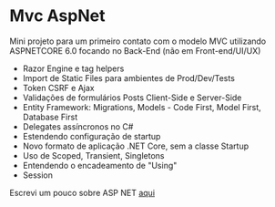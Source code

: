 # Mvc AspNet

Mini projeto para um primeiro contato com o modelo MVC utilizando ASPNETCORE 6.0 focando no Back-End (não em Front-end/UI/UX)

- Razor Engine e tag helpers
- Import de Static Files para ambientes de Prod/Dev/Tests
- Token CSRF e Ajax 
- Validações de formulários Posts Client-Side e Server-Side
- Entity Framework: Migrations, Models - Code First, Model First, Database First 
- Delegates assíncronos no C#
- Estendendo configuração de startup
- Novo formato de aplicação .NET Core, sem a classe Startup
- Uso de Scoped, Transient, Singletons 
- Entendendo o encadeamento de "Using"
- Session

Escrevi um pouco sobre ASP NET [aqui](https://github.com/hemelo/anotacoes/blob/master/code-notes/aspnet.md) 
